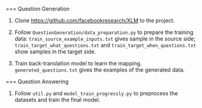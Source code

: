 
=== Question Generation

1. Clone https://github.com/facebookresearch/XLM to the project.

2. Follow `QuestionGeneration/data_preparation.py` to prepare the training data: `train_source_example_inputs.txt` gives sample in the source side; `train_target_what_questions.txt` and `train_target_when_questions.txt` show samples in the target side.

3. Train back-translation model to learn the mapping. `generated_questions.txt` gives the examples of the generated data.


=== Question Answering

1. Follow `util.py` and `model_train_progressly.py` to preprocess the datasets and train the final model.